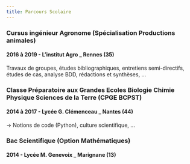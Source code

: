 ```yaml
---
title: Parcours Scolaire
---
```

### Cursus ingénieur Agronome (Spécialisation Productions animales)
#### 2016 à 2019 - L’institut Agro _ Rennes (35)
Travaux de groupes, études bibliographiques, entretiens semi-directifs,
études de cas, analyse BDD, rédactions et synthèses, ...

### Classe Préparatoire aux Grandes Ecoles Biologie Chimie Physique Sciences de la Terre (CPGE BCPST)
#### 2014 à 2017 - Lycée G. Clémenceau _ Nantes (44)
→ Notions de code (Python), culture scientifique, ...

### Bac Scientifique (Option Mathématiques)
#### 2014 - Lycée M. Genevoix _ Marignane (13)